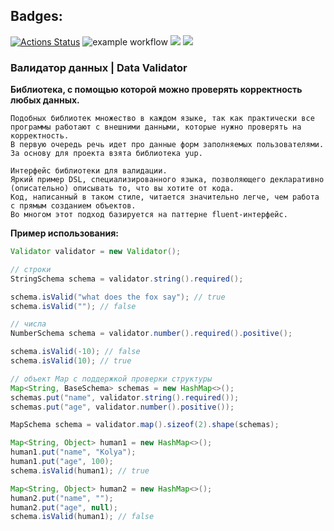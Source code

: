 ## Badges:
[![Actions Status](https://github.com/silentlyexisting/java-project-lvl3/workflows/hexlet-check/badge.svg)](https://github.com/silentlyexisting/java-project-lvl3/actions)
![example workflow](https://github.com/silentlyexisting/java-project-lvl3/actions/workflows/java-ci.yml/badge.svg)
<a href="https://codeclimate.com/github/silentlyexisting/java-project-lvl3/maintainability"><img src="https://api.codeclimate.com/v1/badges/138318ecad69210bf1d9/maintainability" /></a>
<a href="https://codeclimate.com/github/silentlyexisting/java-project-lvl3/test_coverage"><img src="https://api.codeclimate.com/v1/badges/138318ecad69210bf1d9/test_coverage" /></a>

### <b>Валидатор данных | Data Validator</b>

<b>Библиотека, с помощью которой можно проверять корректность любых данных.</b>

    Подобных библиотек множество в каждом языке, так как практически все программы работают с внешними данными, которые нужно проверять на корректность.
    В первую очередь речь идет про данные форм заполняемых пользователями.
    За основу для проекта взята библиотека yup.

    Интерфейс библиотеки для валидации.
    Яркий пример DSL, специализированного языка, позволяющего декларативно (описательно) описывать то, что вы хотите от кода.
    Код, написанный в таком стиле, читается значительно легче, чем работа с прямым созданием объектов.
    Во многом этот подход базируется на паттерне fluent-интерфейс.

<b>Пример использования:</b>
```java
Validator validator = new Validator();

// строки
StringSchema schema = validator.string().required();

schema.isValid("what does the fox say"); // true
schema.isValid(""); // false

// числа
NumberSchema schema = validator.number().required().positive();

schema.isValid(-10); // false
schema.isValid(10); // true

// объект Map с поддержкой проверки структуры
Map<String, BaseSchema> schemas = new HashMap<>();
schemas.put("name", validator.string().required());
schemas.put("age", validator.number().positive());

MapSchema schema = validator.map().sizeof(2).shape(schemas);

Map<String, Object> human1 = new HashMap<>();
human1.put("name", "Kolya");
human1.put("age", 100);
schema.isValid(human1); // true

Map<String, Object> human2 = new HashMap<>();
human2.put("name", "");
human2.put("age", null);
schema.isValid(human1); // false
```
